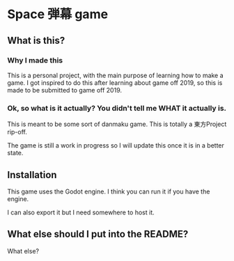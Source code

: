 # Space 弾幕 game

## What is this?


### Why I made this

This is a personal project, with the main purpose of learning how to make a game.
I got inspired to do this after learning about game off 2019, so this is made to be submitted to game off 2019.

### Ok, so what is it actually? You didn't tell me WHAT it actually is.

This is meant to be some sort of danmaku game.
This is totally a 東方Project rip-off.

The game is still a work in progress so I will update this once it is in a better state.

## Installation

This game uses the Godot engine.
I think you can run it if you have the engine.

I can also export it but I need somewhere to host it.

## What else should I put into the README?

What else?